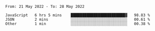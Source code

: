 <!--START_SECTION:waka-->

```text
From: 21 May 2022 - To: 28 May 2022

JavaScript   6 hrs 5 mins    ████████████████████████▓   98.83 %
JSON         2 mins          ░░░░░░░░░░░░░░░░░░░░░░░░░   00.61 %
Other        1 min           ░░░░░░░░░░░░░░░░░░░░░░░░░   00.38 %
```

<!--END_SECTION:waka-->
